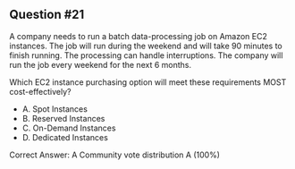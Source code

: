## Question #21

A company needs to run a batch data-processing job on Amazon EC2 instances. The job will run during the weekend and will take 90 minutes to finish running. The processing can handle interruptions. The company will run the job every weekend for the next 6 months.

Which EC2 instance purchasing option will meet these requirements MOST cost-effectively?

- A. Spot Instances
- B. Reserved Instances
- C. On-Demand Instances
- D. Dedicated Instances 

Correct Answer: 
A Community vote distribution A (100%)